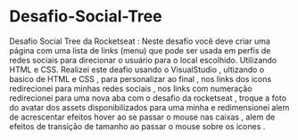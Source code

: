 # Desafio-Social-Tree
 Desafio Social Tree da Rocketseat : Neste desafio você deve criar uma página com uma lista de links (menu) que pode ser usada em perfis de redes sociais para direcionar o usuário para o local escolhido. Utilizando HTML e CSS. Realizei este deafio usando o VisualStudio , ultizando o basico de HTML e CSS , para personalizar ao final , nos links dos icons redirecionei para minhas redes sociais , nos links com numeração redirecionei para uma nova aba com o desafio da rocketseat , troque a foto do avatar dos assets disponibilizados para uma minha e redimensionei alem de acrescentar efeitos hover ao se passar o mouse nas caixas , alem de efeitos de transição de tamanho ao passar o mouse sobre os icones .
